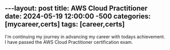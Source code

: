 ---layout: post
title: AWS Cloud Practitioner
date: 2024-05-19 12:00:00 -500
categories: [mycareer,certs]
tags: [career,certs]
---

I'm continuing my journey in advancing my career with todays achievement. I have passed the AWS Cloud Practitioner certification exam.  


